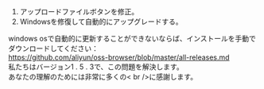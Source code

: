 1. アップロードファイルボタンを修正。
2. Windowsを修復して自動的にアップグレードする。

windows osで自動的に更新することができないならば、インストールを手動でダウンロードしてください：
<br/> https://github.com/aliyun/oss-browser/blob/master/all-releases.md
<br/>私たちはバージョン1 . 5 . 3で、この問題を解決します。
<br/>あなたの理解のためには非常に多くの< br />に感謝します。

